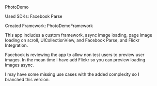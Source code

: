 PhotoDemo


Used SDKs:
Facebook
Parse

Created Framework:
PhotoDemoFramework

This app includes a custom framework, async image loading, page image loading on scroll, UICollectionView, and Facebook Parse, and Flickr Integration.

Facebook is reviewing the app to allow non test users to preview user images. In the mean time I have add Flickr so you can preview loading images async. 

I may have some missing use cases with the added complexity so I branched this version.
